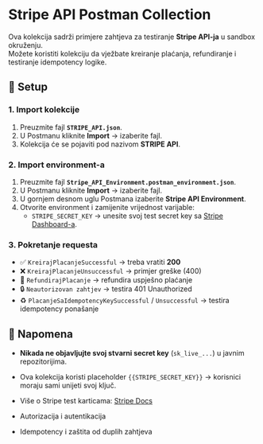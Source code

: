 # Stripe API Postman Collection

Ova kolekcija sadrži primjere zahtjeva za testiranje **Stripe API-ja** u sandbox okruženju.  
Možete koristiti kolekciju da vježbate kreiranje plaćanja, refundiranje i testiranje idempotency logike.

## 🚀 Setup

### 1. Import kolekcije
1. Preuzmite fajl **`STRIPE_API.json`**.
2. U Postmanu kliknite **Import** → izaberite fajl.
3. Kolekcija će se pojaviti pod nazivom **STRIPE API**.

### 2. Import environment-a
1. Preuzmite fajl **`Stripe_API_Environment.postman_environment.json`**.
2. U Postmanu kliknite **Import** → izaberite fajl.
3. U gornjem desnom uglu Postmana izaberite **Stripe API Environment**.
4. Otvorite environment i zamijenite vrijednost varijable:
   - `STRIPE_SECRET_KEY` → unesite svoj test secret key sa [Stripe Dashboard-a](https://dashboard.stripe.com/test/apikeys).

### 3. Pokretanje requesta
- ✅ `KreirajPlacanjeSuccessful` → treba vratiti **200**
- ❌ `KreirajPlacanjeUnsuccessful` → primjer greške (400)
- 💸 `RefundirajPlacanje` → refundira uspješno plaćanje
- 🔒 `Neautorizovan zahtjev` → testira 401 Unauthorized
- ♻️ `PlacanjeSaIdempotencyKeySuccessful` / `Unsuccessful` → testira idempotency ponašanje

## 🔑 Napomena

- **Nikada ne objavljujte svoj stvarni secret key** (`sk_live_...`) u javnim repozitorijima.  
- Ova kolekcija koristi placeholder `{{STRIPE_SECRET_KEY}}` → korisnici moraju sami unijeti svoj ključ.  
- Više o Stripe test karticama: [Stripe Docs](https://stripe.com/docs/testing)

- Autorizacija i autentikacija
- Idempotency i zaštita od duplih zahtjeva
